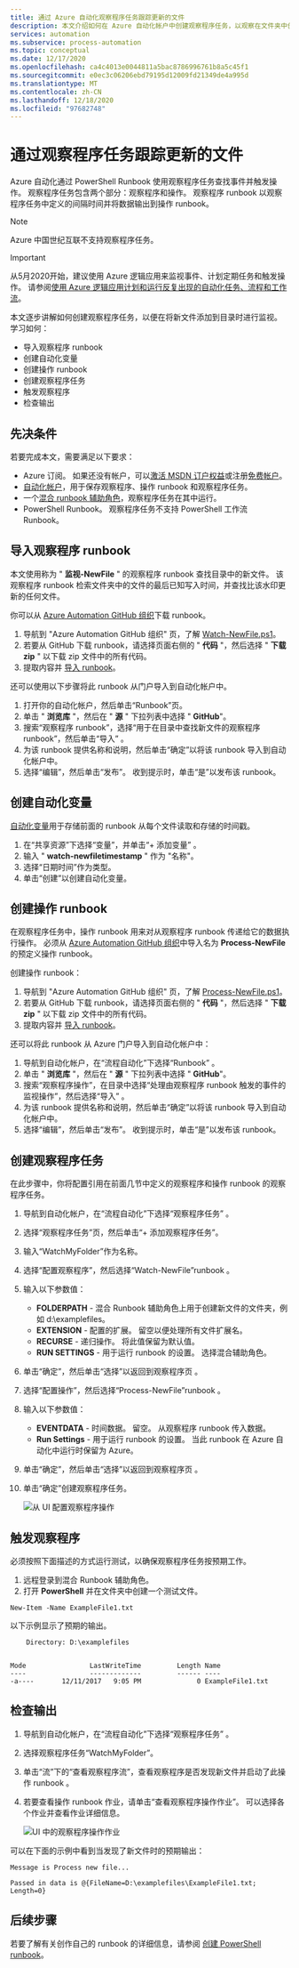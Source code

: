 ```yaml
---
title: 通过 Azure 自动化观察程序任务跟踪更新的文件
description: 本文介绍如何在 Azure 自动化帐户中创建观察程序任务，以观察在文件夹中创建的新文件。
services: automation
ms.subservice: process-automation
ms.topic: conceptual
ms.date: 12/17/2020
ms.openlocfilehash: ca4c4013e0044811a5bac8786996761b8a5c45f1
ms.sourcegitcommit: e0ec3c06206ebd79195d12009fd21349de4a995d
ms.translationtype: MT
ms.contentlocale: zh-CN
ms.lasthandoff: 12/18/2020
ms.locfileid: "97682748"
---
```

# <a name="track-updated-files-with-a-watcher-task"></a>通过观察程序任务跟踪更新的文件

Azure 自动化通过 PowerShell Runbook 使用观察程序任务查找事件并触发操作。 观察程序任务包含两个部分：观察程序和操作。 观察程序 runbook 以观察程序任务中定义的间隔时间并将数据输出到操作 runbook。

> [!NOTE]
> Azure 中国世纪互联不支持观察程序任务。

> [!IMPORTANT]
> 从5月2020开始，建议使用 Azure 逻辑应用来监视事件、计划定期任务和触发操作。 请参阅[使用 Azure 逻辑应用计划和运行反复出现的自动化任务、流程和工作流](../logic-apps/concepts-schedule-automated-recurring-tasks-workflows.md)。

本文逐步讲解如何创建观察程序任务，以便在将新文件添加到目录时进行监视。 学习如何：

* 导入观察程序 runbook
* 创建自动化变量
* 创建操作 runbook
* 创建观察程序任务
* 触发观察程序
* 检查输出

## <a name="prerequisites"></a>先决条件

若要完成本文，需要满足以下要求：

* Azure 订阅。 如果还没有帐户，可以[激活 MSDN 订户权益](https://azure.microsoft.com/pricing/member-offers/msdn-benefits-details/)或注册[免费帐户](https://azure.microsoft.com/free/?WT.mc_id=A261C142F)。
* [自动化帐户](./index.yml)，用于保存观察程序、操作 runbook 和观察程序任务。
* 一个[混合 runbook 辅助角色](automation-hybrid-runbook-worker.md)，观察程序任务在其中运行。
* PowerShell Runbook。 观察程序任务不支持 PowerShell 工作流 Runbook。

## <a name="import-a-watcher-runbook"></a>导入观察程序 runbook

本文使用称为 " **监视-NewFile** " 的观察程序 runbook 查找目录中的新文件。 该观察程序 runbook 检索文件夹中的文件的最后已知写入时间，并查找比该水印更新的任何文件。

你可以从 [Azure Automation GitHub 组织](https://github.com/azureautomation)下载 runbook。

1. 导航到 "Azure Automation GitHub 组织" 页，了解 [Watch-NewFile.ps1](https://github.com/azureautomation/watcher-action-that-processes-events-triggerd-by-a-watcher-runbook)。
2. 若要从 GitHub 下载 runbook，请选择页面右侧的 " **代码** "，然后选择 " **下载 zip** " 以下载 zip 文件中的所有代码。
3. 提取内容并 [导入 runbook](manage-runbooks.md#import-a-runbook-from-the-azure-portal)。

还可以使用以下步骤将此 runbook 从门户导入到自动化帐户中。

1. 打开你的自动化帐户，然后单击“Runbook”页。
2. 单击 " **浏览库** "，然后在 " **源** " 下拉列表中选择 " **GitHub**"。
3. 搜索“观察程序 runbook”，选择“用于在目录中查找新文件的观察程序 runbook”，然后单击“导入”  。
4. 为该 runbook 提供名称和说明，然后单击“确定”以将该 runbook 导入到自动化帐户中。
5. 选择“编辑”，然后单击“发布”。 收到提示时，单击“是”以发布该 runbook。

## <a name="create-an-automation-variable"></a>创建自动化变量

[自动化变量](./shared-resources/variables.md)用于存储前面的 runbook 从每个文件读取和存储的时间戳。

1. 在“共享资源”下选择“变量”，并单击“+ 添加变量”  。
1. 输入 " **watch-newfiletimestamp** " 作为 "名称"。
1. 选择“日期时间”作为类型。
1. 单击“创建”以创建自动化变量。

## <a name="create-an-action-runbook"></a>创建操作 runbook

在观察程序任务中，操作 runbook 用来对从观察程序 runbook 传递给它的数据执行操作。 必须从 [Azure Automation GitHub 组织](https://github.com/azureautomation)中导入名为 **Process-NewFile** 的预定义操作 runbook。

创建操作 runbook：

1. 导航到 "Azure Automation GitHub 组织" 页，了解 [Process-NewFile.ps1](https://github.com/azureautomation/watcher-action-that-processes-events-triggerd-by-a-watcher-runbook)。
2. 若要从 GitHub 下载 runbook，请选择页面右侧的 " **代码** "，然后选择 " **下载 zip** " 以下载 zip 文件中的所有代码。
3. 提取内容并 [导入 runbook](manage-runbooks.md#import-a-runbook-from-the-azure-portal)。

还可以将此 runbook 从 Azure 门户导入到自动化帐户中：

1. 导航到自动化帐户，在“流程自动化”下选择“Runbook” 。
1. 单击 " **浏览库** "，然后在 " **源** " 下拉列表中选择 " **GitHub**"。
1. 搜索“观察程序操作”，在目录中选择“处理由观察程序 runbook 触发的事件的监视操作”，然后选择“导入”  。
1. 为该 runbook 提供名称和说明，然后单击“确定”以将该 runbook 导入到自动化帐户中。
1. 选择“编辑”，然后单击“发布”。 收到提示时，单击“是”以发布该 runbook。

## <a name="create-a-watcher-task"></a>创建观察程序任务

在此步骤中，你将配置引用在前面几节中定义的观察程序和操作 runbook 的观察程序任务。

1. 导航到自动化帐户，在“流程自动化”下选择“观察程序任务” 。
1. 选择“观察程序任务”页，然后单击“+ 添加观察程序任务”。
1. 输入“WatchMyFolder”作为名称。

1. 选择“配置观察程序”，然后选择“Watch-NewFile”runbook 。

1. 输入以下参数值：

   * **FOLDERPATH** - 混合 Runbook 辅助角色上用于创建新文件的文件夹，例如 d:\examplefiles。
   * **EXTENSION** - 配置的扩展。 留空以便处理所有文件扩展名。
   * **RECURSE** - 递归操作。 将此值保留为默认值。
   * **RUN SETTINGS** - 用于运行 runbook 的设置。 选择混合辅助角色。

1. 单击“确定”，然后单击“选择”以返回到观察程序页 。
1. 选择“配置操作”，然后选择“Process-NewFile”runbook 。
1. 输入以下参数值：

   * **EVENTDATA** - 时间数据。 留空。 从观察程序 runbook 传入数据。
   * **Run Settings** - 用于运行 runbook 的设置。 当此 runbook 在 Azure 自动化中运行时保留为 Azure。

1. 单击“确定”，然后单击“选择”以返回到观察程序页 。
1. 单击“确定”创建观察程序任务。

    ![从 UI 配置观察程序操作](media/automation-watchers-tutorial/watchertaskcreation.png)

## <a name="trigger-a-watcher"></a>触发观察程序

必须按照下面描述的方式运行测试，以确保观察程序任务按预期工作。 

1. 远程登录到混合 Runbook 辅助角色。
2. 打开 **PowerShell** 并在文件夹中创建一个测试文件。

```azurepowerShell-interactive
New-Item -Name ExampleFile1.txt
```

以下示例显示了预期的输出。

```output
    Directory: D:\examplefiles


Mode                LastWriteTime         Length Name
----                -------------         ------ ----
-a----       12/11/2017   9:05 PM              0 ExampleFile1.txt
```

## <a name="inspect-the-output"></a>检查输出

1. 导航到自动化帐户，在“流程自动化”下选择“观察程序任务” 。
1. 选择观察程序任务“WatchMyFolder”。
1. 单击“流”下的“查看观察程序流”，查看观察程序是否发现新文件并启动了此操作 runbook 。
1. 若要查看操作 runbook 作业，请单击“查看观察程序操作作业”。 可以选择各个作业并查看作业详细信息。

   ![UI 中的观察程序操作作业](media/automation-watchers-tutorial/WatcherActionJobs.png)

可以在下面的示例中看到当发现了新文件时的预期输出：

```output
Message is Process new file...

Passed in data is @{FileName=D:\examplefiles\ExampleFile1.txt; Length=0}
```

## <a name="next-steps"></a>后续步骤

若要了解有关创作自己的 runbook 的详细信息，请参阅 [创建 PowerShell runbook](learn/automation-tutorial-runbook-textual-powershell.md)。
